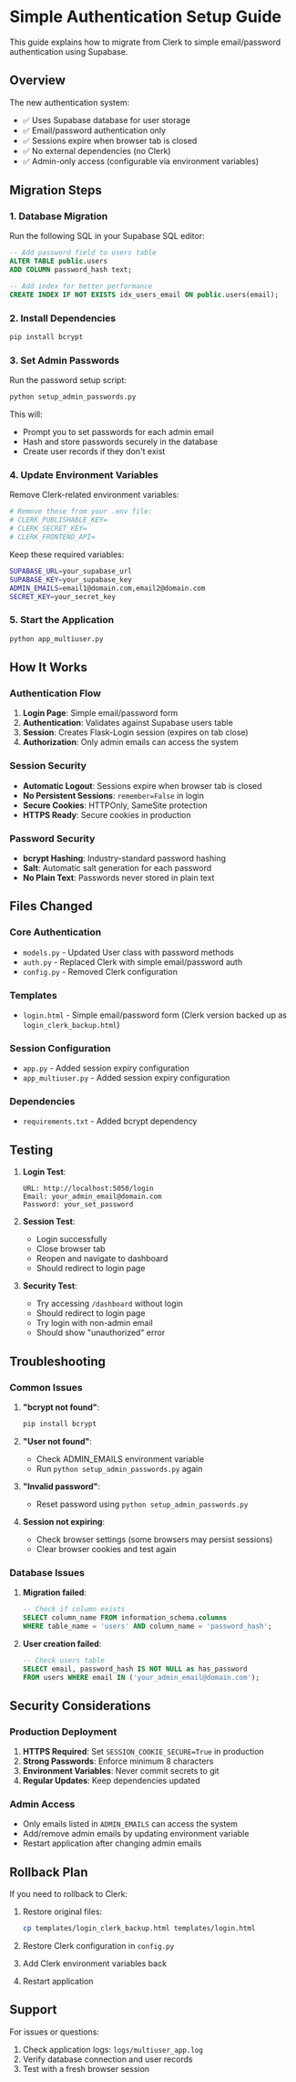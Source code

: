 # Simple Authentication Setup Guide

This guide explains how to migrate from Clerk to simple email/password authentication using Supabase.

## Overview

The new authentication system:
- ✅ Uses Supabase database for user storage
- ✅ Email/password authentication only
- ✅ Sessions expire when browser tab is closed
- ✅ No external dependencies (no Clerk)
- ✅ Admin-only access (configurable via environment variables)

## Migration Steps

### 1. Database Migration

Run the following SQL in your Supabase SQL editor:

```sql
-- Add password field to users table
ALTER TABLE public.users 
ADD COLUMN password_hash text;

-- Add index for better performance
CREATE INDEX IF NOT EXISTS idx_users_email ON public.users(email);
```

### 2. Install Dependencies

```bash
pip install bcrypt
```

### 3. Set Admin Passwords

Run the password setup script:

```bash
python setup_admin_passwords.py
```

This will:
- Prompt you to set passwords for each admin email
- Hash and store passwords securely in the database
- Create user records if they don't exist

### 4. Update Environment Variables

Remove Clerk-related environment variables:
```bash
# Remove these from your .env file:
# CLERK_PUBLISHABLE_KEY=
# CLERK_SECRET_KEY=
# CLERK_FRONTEND_API=
```

Keep these required variables:
```bash
SUPABASE_URL=your_supabase_url
SUPABASE_KEY=your_supabase_key
ADMIN_EMAILS=email1@domain.com,email2@domain.com
SECRET_KEY=your_secret_key
```

### 5. Start the Application

```bash
python app_multiuser.py
```

## How It Works

### Authentication Flow

1. **Login Page**: Simple email/password form
2. **Authentication**: Validates against Supabase users table
3. **Session**: Creates Flask-Login session (expires on tab close)
4. **Authorization**: Only admin emails can access the system

### Session Security

- **Automatic Logout**: Sessions expire when browser tab is closed
- **No Persistent Sessions**: `remember=False` in login
- **Secure Cookies**: HTTPOnly, SameSite protection
- **HTTPS Ready**: Secure cookies in production

### Password Security

- **bcrypt Hashing**: Industry-standard password hashing
- **Salt**: Automatic salt generation for each password
- **No Plain Text**: Passwords never stored in plain text

## Files Changed

### Core Authentication
- `models.py` - Updated User class with password methods
- `auth.py` - Replaced Clerk with simple email/password auth
- `config.py` - Removed Clerk configuration

### Templates
- `login.html` - Simple email/password form (Clerk version backed up as `login_clerk_backup.html`)

### Session Configuration
- `app.py` - Added session expiry configuration
- `app_multiuser.py` - Added session expiry configuration

### Dependencies
- `requirements.txt` - Added bcrypt dependency

## Testing

1. **Login Test**:
   ```
   URL: http://localhost:5050/login
   Email: your_admin_email@domain.com
   Password: your_set_password
   ```

2. **Session Test**:
   - Login successfully
   - Close browser tab
   - Reopen and navigate to dashboard
   - Should redirect to login page

3. **Security Test**:
   - Try accessing `/dashboard` without login
   - Should redirect to login page
   - Try login with non-admin email
   - Should show "unauthorized" error

## Troubleshooting

### Common Issues

1. **"bcrypt not found"**:
   ```bash
   pip install bcrypt
   ```

2. **"User not found"**:
   - Check ADMIN_EMAILS environment variable
   - Run `python setup_admin_passwords.py` again

3. **"Invalid password"**:
   - Reset password using `python setup_admin_passwords.py`

4. **Session not expiring**:
   - Check browser settings (some browsers may persist sessions)
   - Clear browser cookies and test again

### Database Issues

1. **Migration failed**:
   ```sql
   -- Check if column exists
   SELECT column_name FROM information_schema.columns 
   WHERE table_name = 'users' AND column_name = 'password_hash';
   ```

2. **User creation failed**:
   ```sql
   -- Check users table
   SELECT email, password_hash IS NOT NULL as has_password 
   FROM users WHERE email IN ('your_admin_email@domain.com');
   ```

## Security Considerations

### Production Deployment

1. **HTTPS Required**: Set `SESSION_COOKIE_SECURE=True` in production
2. **Strong Passwords**: Enforce minimum 8 characters
3. **Environment Variables**: Never commit secrets to git
4. **Regular Updates**: Keep dependencies updated

### Admin Access

- Only emails listed in `ADMIN_EMAILS` can access the system
- Add/remove admin emails by updating environment variable
- Restart application after changing admin emails

## Rollback Plan

If you need to rollback to Clerk:

1. Restore original files:
   ```bash
   cp templates/login_clerk_backup.html templates/login.html
   ```

2. Restore Clerk configuration in `config.py`

3. Add Clerk environment variables back

4. Restart application

## Support

For issues or questions:
1. Check application logs: `logs/multiuser_app.log`
2. Verify database connection and user records
3. Test with a fresh browser session
